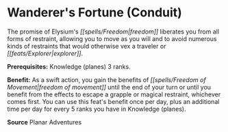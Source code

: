 ﻿---
cssclass: [feats]

---
# Wanderer's Fortune (Conduit)

The promise of Elysium's _[[spells/Freedom|freedom]]_ liberates you from all forms of restraint, allowing you to move as you will and to avoid numerous kinds of restraints that would otherwise vex a traveler or _[[feats/Explorer|explorer]]_.

**Prerequisites:** Knowledge (planes) 3 ranks.

**Benefit:** As a swift action, you gain the benefits of _[[spells/Freedom of Movement|freedom of movement]]_ until the end of your turn or until you benefit from the effects to escape a grapple or magical restraint, whichever comes first. You can use this feat's benefit once per day, plus an additional time per day for every 5 ranks you have in Knowledge (planes).

**Source** Planar Adventures